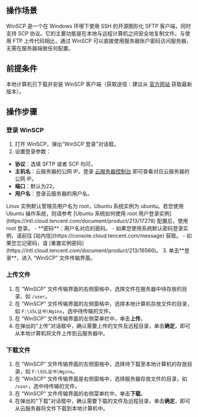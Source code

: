 ## 操作场景
WinSCP 是一个在 Windows 环境下使用 SSH 的开源图形化 SFTP 客户端，同时支持 SCP 协议。它的主要功能是在本地与远程计算机之间安全地复制文件。与使用 FTP 上传代码相比，通过 WinSCP 可以直接使用服务器账户密码访问服务器，无需在服务器端做任何配置。

## 前提条件
本地计算机已下载并安装 WinSCP 客户端（获取途径：建议从 [官方网站](http://winscp.net/eng/docs/lang:chs) 获取最新版本）。

## 操作步骤

### 登录 WinSCP

1. 打开 WinSCP，弹出“WinSCP 登录”对话框。
2. 设置登录参数：
 - **协议**：选填 SFTP 或者 SCP 均可。
 - **主机名**：云服务器的公网 IP。登录 [云服务器控制台](https://console.cloud.tencent.com/cvm) 即可查看对应云服务器的公网 IP。
 - **端口**：默认为22。
 - **用户名**：登录云服务器的用户名。
 <dx-alert infotype="explain" title="">
    Linux 实例默认管理员用户名为 root，Ubuntu 系统实例为 ubuntu。若您使用 Ubuntu 操作系统，则请参考 [Ubuntu 系统如何使用 root 用户登录实例](https://intl.cloud.tencent.com/document/product/213/17278) 配置后，使用 root 登录。
  </dx-alert>
 - **密码**：用户名对应的密码。
	 - 如果您使用系统默认密码登录实例，请前往 [站内信](https://console.cloud.tencent.com/message) 获取。
	 - 如果您忘记密码，请 [重置实例密码](https://intl.cloud.tencent.com/document/product/213/16566)。
3. 单击**登录**，进入 “WinSCP” 文件传输界面。

### 上传文件
1. 在 “WinSCP” 文件传输界面的右侧窗格中，选择文件在服务器中待存放的目录，如 `/user`。
2. 在 “WinSCP” 文件传输界面的左侧窗格中，选择本地计算机存放文件的目录，如 `F:\SSL证书\Nginx`，选中待传输的文件。
3. 在 “WinSCP” 文件传输界面的左侧菜单栏中，单击**上传**。
4. 在弹出的“上传”对话框中，确认需要上传的文件及远程目录，单击**确定**，即可从本地计算机将文件上传到云服务器中。

### 下载文件
1. 在 “WinSCP” 文件传输界面的左侧窗格中，选择待下载至本地计算机的存放目录，如 `F:\SSL证书\Nginx`。
2. 在 “WinSCP” 文件传输界面是右侧窗格中，选择服务器存放文件的目录，如 `/user`，选中待传输的文件。
3. 在 “WinSCP” 文件传输界面的右侧菜单栏中，单击**下载**。
4. 在弹出的“下载”对话框中，确认需要下载的文件及远程目录，单击**确定**，即可从云服务器将文件下载到本地计算机中。




